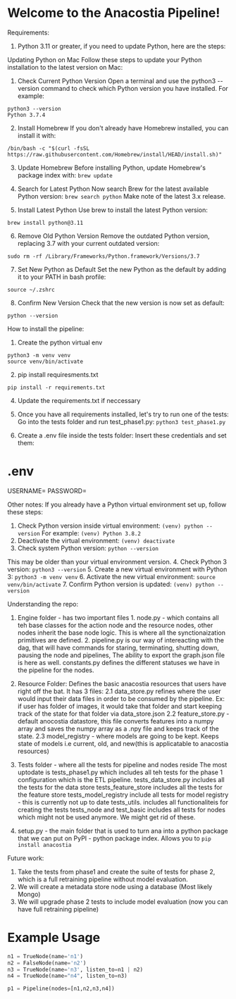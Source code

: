 # Welcome to the Anacostia Pipeline!


Requirements:
1. Python 3.11 or greater, if you need to update Python, here are the steps:

Updating Python on Mac
Follow these steps to update your Python installation to the latest version on Mac:
1. Check Current Python Version
Open a terminal and use the python3 --version command to check which Python version you have installed.
For example:

```
python3 --version 
Python 3.7.4
```

2. Install Homebrew
If you don't already have Homebrew installed, you can install it with:
```
/bin/bash -c "$(curl -fsSL https://raw.githubusercontent.com/Homebrew/install/HEAD/install.sh)"
```
3. Update Homebrew
Before installing Python, update Homebrew's package index with:
```brew update```
4. Search for Latest Python
Now search Brew for the latest available Python version:
```brew search python```
Make note of the latest 3.x release.

6. Install Latest Python
Use brew to install the latest Python version:

```brew install python@3.11```

6. Remove Old Python Version
Remove the outdated Python version, replacing 3.7 with your current outdated version:

```sudo rm -rf /Library/Frameworks/Python.framework/Versions/3.7```

7. Set New Python as Default
Set the new Python as the default by adding it to your PATH in bash profile:

```echo "alias python=/usr/local/bin/python3" >> ~/.zshrc
source ~/.zshrc
```
8. Confirm New Version
Check that the new version is now set as default:

```python --version```

How to install the pipeline:

1. Create the python virtual env
```
python3 -m venv venv
source venv/bin/activate
```
2. pip install requiresments.txt
   
```pip install -r requirements.txt```

4. Update the requirements.txt if neccessary

5. Once you have all requirements installed, let's try to run one of the tests:
Go into the tests folder and run test_phase1.py:
```python3 test_phase1.py```

6. Create a .env file inside the tests folder:
Insert these credentials and set them:
# .env
USERNAME=
PASSWORD=


Other notes:
If you already have a Python virtual environment set up, follow these steps:
1. Check Python version inside virtual environment:
```(venv) python --version```
For example:
```(venv) Python 3.8.2```
2. Deactivate the virtual environment:
```(venv) deactivate```
3. Check system Python version:
```python --version```

This may be older than your virtual environment version.
4. Check Python 3 version:
```python3 --version```
5. Create a new virtual environment with Python 3:
```python3 -m venv venv```
6. Activate the new virtual environment:
```source venv/bin/activate```
7. Confirm Python version is updated:
```(venv) python --version```

Understanding the repo:
1. Engine folder - has two important files 1. node.py - which contains all teh base classes for the action node and the resource nodes, other nodes inherit the base node logic. This is where all the synctionaization primitives are defined. 2. pipeline.py is our way of intereacting with the dag, that will have commands for staring, terminating, shutting down, pausing the node and pipelines, The ability to export the graph.json file is here as well. 
constants.py defines the different statuses we have in the pipeline for the nodes.
2. Resource Folder: Defines the basic anacostia resources that users have right off the bat. It has 3 files:
 2.1 data_store.py refines where the user would input their data files in order to be consumed by the pipeline. Ex: if user has folder of images, it would take that folder and start keeping track of the state for that folder via data_store.json
2.2 feature_store.py - default anocostia datastore, this file converts features into a numpy array and saves the numpy array as a .npy file and keeps track of the state.
2.3 model_registry - where models are going to be kept. Keeps state of models i.e current, old, and new(this is applicatable to anacostia resources)
3. Tests folder - where all the tests for pipeline and nodes reside
The most uptodate is tests_phase1.py which includes all teh tests for the phase 1 configuration which is the ETL pipeline.
tests_data_store.py includes all the tests for the data store
tests_feature_store includes all the tests for the feature store
tests_model_registry include all tests for model registry - this is currently not up to date
tests_utils. includes all functionaliteis for creating the tests
tests_node and test_basic includes all tests for nodes which might not be used anymore. We might get rid of these.

4. setup.py - the main folder that is used to turn ana into a python package that we can put on PyPI - python package index. Allows you to `pip install anacostia`


Future work:
1. Take the tests from phase1 and create the suite of tests for phase 2, which is a full retraining pipeline without model evaluation.
2. We will create a metadata store node using a database (Most likely Mongo)
3. We will upgrade phase 2 tests to include model evaluation (now you can have full retraining pipeline)


# Example Usage

```python
n1 = TrueNode(name='n1')
n2 = FalseNode(name='n2')
n3 = TrueNode(name='n3', listen_to=n1 | n2)
n4 = TrueNode(name="n4", listen_to=n3)

p1 = Pipeline(nodes=[n1,n2,n3,n4])
```
